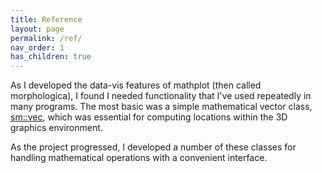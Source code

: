 ```yaml
---
title: Reference
layout: page
permalink: /ref/
nav_order: 1
has_children: true
---
```

As I developed the data-vis features of mathplot (then called morphologica), I found I needed functionality that I've used repeatedly in many programs.
The most basic was a simple mathematical vector class, [sm::vec](/sm/ref/vec), which was essential for computing locations within the 3D graphics environment.

As the project progressed, I developed a number of these classes for handling mathematical operations with a convenient interface.
